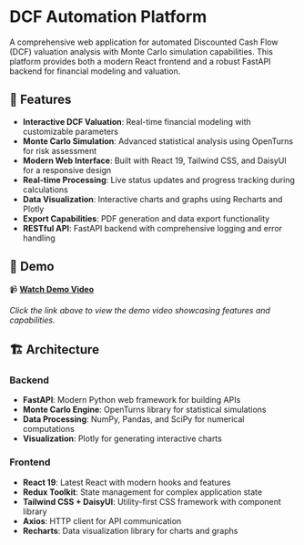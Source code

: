 # DCF Automation Platform

A comprehensive web application for automated Discounted Cash Flow (DCF) valuation analysis with Monte Carlo simulation capabilities. This platform provides both a modern React frontend and a robust FastAPI backend for financial modeling and valuation.

## 🚀 Features

- **Interactive DCF Valuation**: Real-time financial modeling with customizable parameters
- **Monte Carlo Simulation**: Advanced statistical analysis using OpenTurns for risk assessment
- **Modern Web Interface**: Built with React 19, Tailwind CSS, and DaisyUI for a responsive design
- **Real-time Processing**: Live status updates and progress tracking during calculations
- **Data Visualization**: Interactive charts and graphs using Recharts and Plotly
- **Export Capabilities**: PDF generation and data export functionality
- **RESTful API**: FastAPI backend with comprehensive logging and error handling

## 🎥 Demo

📹 **[Watch Demo Video](https://drive.google.com/file/d/1GJpngJhNhCaO8YQfZWhm5zzVYr7yIsne/view?usp=sharing)**

*Click the link above to view the demo video showcasing features and capabilities.*

## 🏗️ Architecture

### Backend
- **FastAPI**: Modern Python web framework for building APIs
- **Monte Carlo Engine**: OpenTurns library for statistical simulations
- **Data Processing**: NumPy, Pandas, and SciPy for numerical computations
- **Visualization**: Plotly for generating interactive charts

### Frontend
- **React 19**: Latest React with modern hooks and features
- **Redux Toolkit**: State management for complex application state
- **Tailwind CSS + DaisyUI**: Utility-first CSS framework with component library
- **Axios**: HTTP client for API communication
- **Recharts**: Data visualization library for charts and graphs
